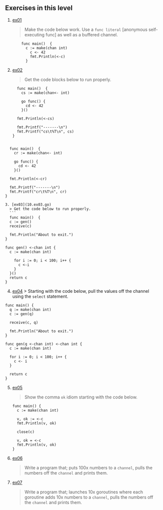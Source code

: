 ## Exercises in this level
1. [ex01](10.ex01.go)
    > Make the code below work. Use a `func literal` [anonymous self-executing func] as well as a buffered channel.
    ```
        func main()  {
          c := make(chan int)
            c <- 42
            fmt.Println(<-c)
          }

    ```
2. [ex02](10.ex02.go)
    > Get the code blocks below to run properly.
    ```
      func main()  {
        cs := make(chan<- int)

        go func() {
          cd <- 42
        }()

      fmt.Println(<-cs)

      fmt.Printf("-------\n")
      fmt.Printf("cs\t%T\n", cs)
    }
  ```
  ```
      func main()  {
        cr := make(chan<- int)

        go func() {
          cd <- 42
        }()

      fmt.Println(<-cr)

      fmt.Printf("-------\n")
      fmt.Printf("cr\t%T\n", cr)
    }
  ```
3. [ex03](10.ex03.go)
    > Get the code below to run properly.
    ```
    func main()  {
    c := gen()
    receive(c)

    fmt.Println("About to exit.")
  }

  func gen() <-chan int {
    c := make(chan int)

      for i := 0; i < 100; i++ {
        c <-i
      }
    }()
    return c
  }
  ```
  4. [ex04](10.ex04.go)
    > Starting with the code below, pull the values off the channel using the `select` statement.
  ```
  func main() {
    q := make(chan int)
    c := gen(q)

    receive(c, q)

    fmt.Println("About to exit.")
  }

  func gen(q <-chan int) <-chan int {
    c := make(chan int)

    for i := 0; i < 100; i++ {
      c <- i
    }

    return c
  }
  ```
5. [ex05](10.ex05.go)
    > Show the comma `ok` idiom starting with the code below.
    ```
    func main() {
      c := make(chan int)

      v, ok := <-c
      fmt.Println(v, ok)

      close(c)

      v, ok = <-c
      fmt.Println(v, ok)
    }
    ```
6. [ex06](10.ex06.go)
    > Write a program that; puts 100x numbers to a `channel`, pulls the numbers off the `channel` and prints them.

7. [ex07](10.ex07.go)
    > Write a program that; launches 10x goroutines where each goroutine adds 10x numbers to a `channel`, pulls the numbers off the `channel` and prints them.


